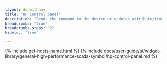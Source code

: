 ```yaml
---
layout: docwithnav
title: "HP Control panel"
description: "Sends the command to the device or updates attribute/time series when the user pushes the button. Widget settings will enable you to configure behavior, how to fetch the initial state, and what to trigger when power on/off states."
breadcrumbs: "true"
breadcrumbs-steps: "2"
hidetoc: "true"

---
```

{% include get-hosts-name.html %}
{% include docs/user-guide/ui/widget-library/general-high-performance-scada-symbol/hp-control-panel.md %}
